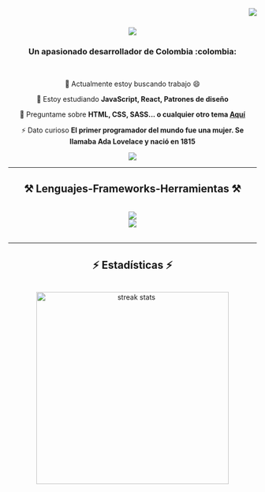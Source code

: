 <img align="right" src="https://visitor-badge.laobi.icu/badge?page_id=CristianDavid313.CristianDavid313" />

<h1 align="center">
    <img src="https://readme-typing-svg.herokuapp.com/?font=Righteous&size=35&center=true&vCenter=true&width=500&height=70&duration=4000&lines=Hola+a+todos!+👋;+Me+llamo+Cristian+David!;" />
</h1>

<h3 align="center">Un apasionado desarrollador de Colombia :colombia:</h3>

<br/>

<div align="center">
 
🔭 Actualmente estoy buscando trabajo :smile:
 
🌱 Estoy estudiando **JavaScript, React, Patrones de diseño**

💬 Preguntame sobre **HTML, CSS, SASS... o cualquier otro tema [Aquí](https://github.com/CristianDavid313/CristianDavid313/issues)**

⚡ Dato curioso **El primer programador del mundo fue una mujer. Se llamaba Ada Lovelace y nació en 1815**

</div>

<div align="center">
  <a href="https://linkedin.com/in/cristian-david-vargas-avellaneda-6a786b232" target="_blank">
    <img src="https://img.shields.io/badge/LinkedIn-0077B5?style=for-the-badge&logo=linkedin&logoColor=white" target="_blank" />
  </a>
  <!--<a href="https://salesp07.github.io" target="_blank">
     <img src="https://img.shields.io/badge/Portfolio-FF5722?style=for-the-badge&logo=todoist&logoColor=white" target="_blank" />  sqlite, safari, google-chrome are other good icon options
  </a>-->
</div>

<hr/>

<h2 align="center">⚒️ Lenguajes-Frameworks-Herramientas ⚒️</h2>
<br/>
<div align="center">
    <img src="https://skillicons.dev/icons?i=html,css,sass,bootstrap,js,py,mysql" /><br>
    <img src="https://skillicons.dev/icons?i=git,github,linux,redhat,figma,notion,vscode" /><br>
</div>

<br/>
<hr/>

<h2 align="center">⚡ Estadísticas ⚡</h2>
<br>
<div align=center>
  <img width=390 src="https://github-readme-streak-stats-CristianDavid313.vercel.app/?user=CristianDavid313&count_private=true&theme=react&border_radius=10" alt="streak stats"/>
</div>